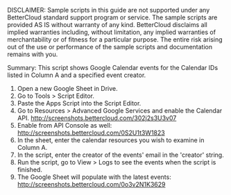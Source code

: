 DISCLAIMER: Sample scripts in this guide are not supported under any BetterCloud standard support program or service. The sample scripts are provided AS IS without warranty of any kind. BetterCloud disclaims all implied warranties including, without limitation, any implied warranties of merchantability or of fitness for a particular purpose. The entire risk arising out of the use or performance of the sample scripts and documentation remains with you.

Summary: This script shows Google Calendar events for the Calendar IDs listed in Column A and a specified event creator.

1) Open a new Google Sheet in Drive.
2) Go to Tools > Script Editor.
3) Paste the Apps Script into the Script Editor.
4) Go to Resources > Advanced Google Services and enable the Calendar API. http://screenshots.bettercloud.com/302j2s3U3v07
5) Enable from API Console as well: http://screenshots.bettercloud.com/0S2U1t3W1823
6) In the sheet, enter the calendar resources you wish to examine in Column A.
7) In the script, enter the creator of the events' email in the 'creator' string.
8) Run the script, go to View > Logs to see the events when the script is finished.
9) The Google Sheet will populate with the latest events: http://screenshots.bettercloud.com/0o3v2N1K3629
